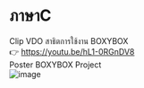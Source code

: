 # ภาษาC
Clip VDO สาธิตการใช้งาน BOXYBOX  
👉 https://youtu.be/hL1-0RGnDV8  
Poster BOXYBOX Project  
![image](https://cdn.discordapp.com/attachments/1150691086562508811/1167721245727539300/IMG_0351.jpg?ex=654f2828&is=653cb328&hm=37e7082dc23d5800253cdb96d3b7d82a1c65f89f009ca2bef177ec51d042203d&)
